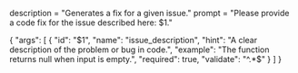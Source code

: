 description = "Generates a fix for a given issue."
prompt = "Please provide a code fix for the issue described here: $1."  

{
  "args": [
    {
      "id": "$1",
      "name": "issue_description",
      "hint": "A clear description of the problem or bug in code.",
      "example": "The function returns null when input is empty.",
      "required": true,
      "validate": "^.*$"
    }
  ]
}
